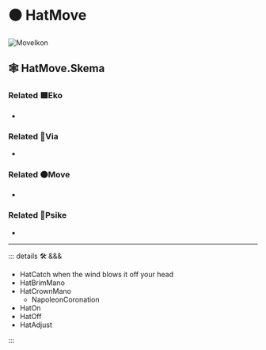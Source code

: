 # 🟠 <move>HatMove</move>

![MoveIkon](/Move/Move_Ikon.png)

## 🕸 HatMove.Skema

### Related 🟩<eko>Eko</eko>

-

### Related 🔻<via>Via</via>

-

### Related 🟠<move>Move</move>

-

### Related 💜<psike>Psike</psike>

-

---

<!-- =================================================== -->
<!-- =================================================== -->
<!-- =================================================== -->
<!-- =================================================== -->
<!-- =================================================== -->
::: details 🛠 <dev>&&&</dev>

- HatCatch when the wind blows it off your head
- HatBrimMano
- HatCrownMano
    - NapoleonCoronation
- HatOn
- HatOff
- HatAdjust

:::
